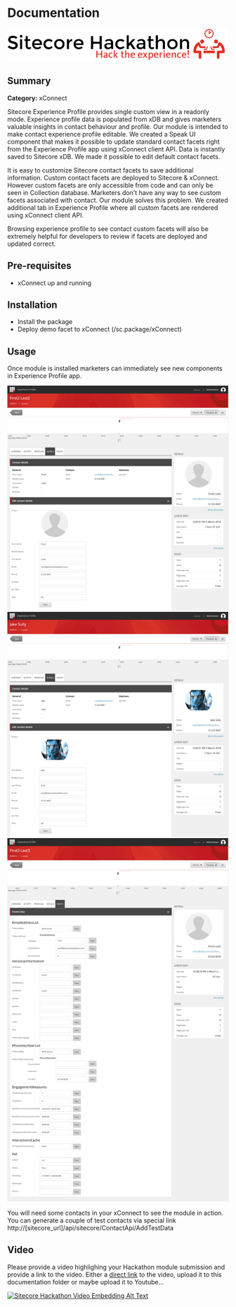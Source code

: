 # Documentation
![Hackathon Logo](images/hackathon.png?raw=true "Hackathon Logo")
## Summary

**Category:** xConnect

Sitecore Experience Profile provides single custom view in a readonly mode. Experience profile data is populated from xDB and gives marketers valuable insights in contact behaviour and profile. Our module is intended to make contact experience profile editable. We created a Speak UI component that makes it possible to update standard contact facets right from the Experience Profile app using xConnect client API. Data is instantly saved to Sitecore xDB. We made it possible to edit default contact facets.

It is easy to customize Sitecore contact facets to save additional information. Custom contact facets are deployed to Sitecore & xConnect. However custom facets are only accessible from code and can only be seen in Collection database. Marketers don't have any way to see custom facets associated with contact. Our module solves this problem. We created additional tab in Experience Profile where all custom facets are rendered using xConnect client API.

Browsing experience profile to see contact custom facets will also be extremely helpful for developers to review if facets are deployed and updated correct.

## Pre-requisites

- xConnect up and running

## Installation

 - Install the package
 - Deploy demo facet to xConnect (/sc.package/xConnect)

## Usage

Once module is installed marketers can immediately see new components in Experience Profile app.

![Edit contact details form](images/EditContactForm.png?raw=true "Edit contact details form")
![Edit contact details form](images/EditContactFormAfterEdit.png?raw=true "Edit contact details form")
![Edit contact all facets form](images/EditAllFacetsForm.png?raw=true "Edit contact all facets form")

You will need some contacts in your xConnect to see the module in action. You can generate a couple of test contacts via special link http://[sitecore_url]/api/sitecore/ContactApi/AddTestData

## Video

Please provide a video highlighing your Hackathon module submission and provide a link to the video. Either a [direct link](https://www.youtube.com/watch?v=EpNhxW4pNKk) to the video, upload it to this documentation folder or maybe upload it to Youtube...

[![Sitecore Hackathon Video Embedding Alt Text](https://img.youtube.com/vi/EpNhxW4pNKk/0.jpg)](https://www.youtube.com/watch?v=EpNhxW4pNKk)
